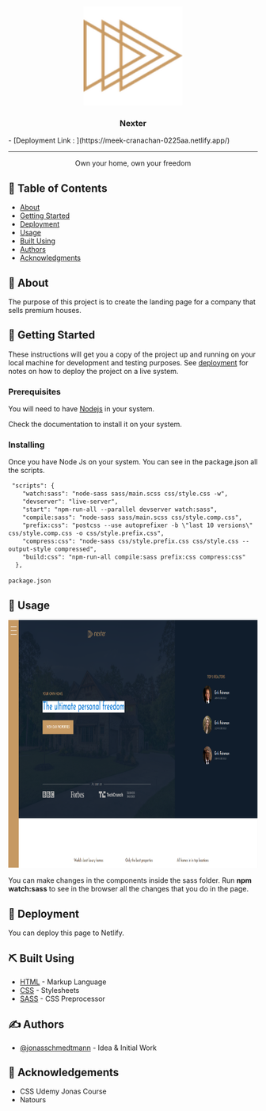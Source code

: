<p align="center">
  <a href="" rel="noopener">
 <img width=200px height=200px src="img/favicon.png" alt="Project logo"></a>
</p>

<h3 align="center">Nexter</h3>
- [Deployment Link : ](https://meek-cranachan-0225aa.netlify.app/)

---

<p align="center"> Own your home, own your freedom
    <br> 
</p>

## 📝 Table of Contents

- [About](#about)
- [Getting Started](#getting_started)
- [Deployment](#deployment)
- [Usage](#usage)
- [Built Using](#built_using)
- [Authors](#authors)
- [Acknowledgments](#acknowledgement)

## 🧐 About <a name = "about"></a>

The purpose of this project is to create the landing page for a company that sells premium houses.

## 🏁 Getting Started <a name = "getting_started"></a>

These instructions will get you a copy of the project up and running on your local machine for development and testing purposes. See [deployment](#deployment) for notes on how to deploy the project on a live system.

### Prerequisites

You will need to have [Nodejs](https://nodejs.org/en/) in your system.

Check the documentation to install it on your system.

### Installing

Once you have Node Js on your system. You can see in the package.json all the scripts.

```
 "scripts": {
    "watch:sass": "node-sass sass/main.scss css/style.css -w",
    "devserver": "live-server",
    "start": "npm-run-all --parallel devserver watch:sass",
    "compile:sass": "node-sass sass/main.scss css/style.comp.css",
    "prefix:css": "postcss --use autoprefixer -b \"last 10 versions\" css/style.comp.css -o css/style.prefix.css",
    "compress:css": "node-sass css/style.prefix.css css/style.css --output-style compressed",
    "build:css": "npm-run-all compile:sass prefix:css compress:css"
  },

package.json

```

## 🎈 Usage <a name="usage"></a>

<img width=1034 height=500 src="screenshots/screenshot-1.PNG" alt="Project logo"></a>

You can make changes in the components inside the sass folder.
Run **npm watch:sass** to see in the browser all the changes that you do in the page.

## 🚀 Deployment <a name = "deployment"></a>

You can deploy this page to Netlify.

## ⛏️ Built Using <a name = "built_using"></a>

- [HTML](https://nodejs.org/en/) - Markup Language
- [CSS](https://nodejs.org/en/) - Stylesheets
- [SASS](https://sass-lang.com/) - CSS Preprocessor

## ✍️ Authors <a name = "authors"></a>

- [@jonasschmedtmann](https://github.com/jonasschmedtmann) - Idea & Initial Work

## 🎉 Acknowledgements <a name = "acknowledgement"></a>

- CSS Udemy Jonas Course
- Natours
